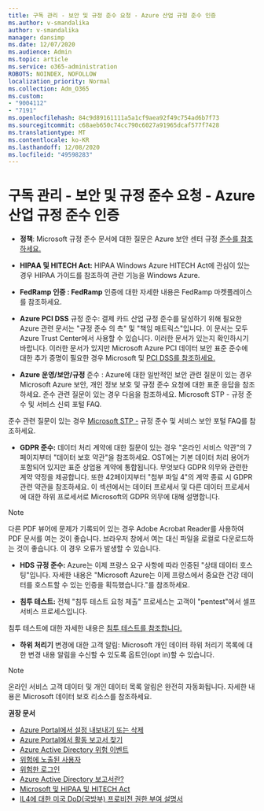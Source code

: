```yaml
---
title: 구독 관리 - 보안 및 규정 준수 요청 - Azure 산업 규정 준수 인증
ms.author: v-smandalika
author: v-smandalika
manager: dansimp
ms.date: 12/07/2020
ms.audience: Admin
ms.topic: article
ms.service: o365-administration
ROBOTS: NOINDEX, NOFOLLOW
localization_priority: Normal
ms.collection: Adm_O365
ms.custom:
- "9004112"
- "7191"
ms.openlocfilehash: 84c9d89161111a5a1cf9aea92f49c754ad6b7f73
ms.sourcegitcommit: c68aeb650c74cc790c6027a91965dcaf577f7428
ms.translationtype: MT
ms.contentlocale: ko-KR
ms.lasthandoff: 12/08/2020
ms.locfileid: "49598283"
---
```

# <a name="subscription-management---security-and-compliance-requests---azure-industry-compliance-accreditation"></a>구독 관리 - 보안 및 규정 준수 요청 - Azure 산업 규정 준수 인증

- **정책**: Microsoft 규정 준수 문서에 대한 질문은 Azure 보안 센터 규정 [준수를 참조하세요.](https://docs.microsoft.com/compliance/regulatory/offering-SOC)

- **HIPAA 및 HITECH Act:** HIPAA Windows Azure HITECH Act에 관심이 있는 경우 HIPAA 가이드를 참조하여 관련 기능을 Windows Azure.

- **FedRamp 인증 : FedRamp** 인증에 대한 자세한 내용은 FedRamp 마켓플레이스를 참조하세요.

- **Azure PCI DSS** 규정 준수: 결제 카드 산업 규정 준수를 달성하기 위해 필요한 Azure 관련 문서는 "규정 준수 의 측" 및 "책임 매트릭스"입니다. 이 문서는 모두 Azure Trust Center에서 사용할 수 있습니다. 이러한 문서가 있는지 확인하시기 바랍니다. 이러한 문서가 있지만 Microsoft Azure PCI 데이터 보안 표준 준수에 대한 추가 증명이 필요한 경우 Microsoft 및 [PCI DSS를 참조하세요.](https://docs.microsoft.com/compliance/regulatory/offering-PCI-DSS)

- **Azure 운영/보안/규정** 준수 : Azure에 대한 일반적인 보안 관련 질문이 있는 경우 Microsoft Azure 보안, 개인 정보 보호 및 규정 준수 요청에 대한 표준 응답을 참조하세요. 준수 관련 질문이 있는 경우 다음을 참조하세요. Microsoft STP - 규정 준수 및 서비스 신뢰 포털 FAQ.

준수 관련 질문이 있는 경우 [Microsoft STP -](https://www.microsoft.com/trust-center/compliance/compliance-overview) 규정 준수 및 서비스 보안 포털 FAQ를 참조하세요.

- **GDPR 준수:** 데이터 처리 계약에 대한 질문이 있는 경우 "온라인 서비스 약관"의 7페이지부터 "데이터 보호 약관"을 참조하세요. OST에는 기본 데이터 처리 용어가 포함되어 있지만 표준 상업용 계약에 통합됩니다. 무엇보다 GDPR 의무와 관련한 계약 약정을 제공합니다. 또한 42페이지부터 "첨부 파일 4"의 계약 종료 시 GDPR 관련 약관을 참조하세요. 이 섹션에서는 데이터 프로세서 및 다른 데이터 프로세서에 대한 하위 프로세서로 Microsoft의 GDPR 의무에 대해 설명합니다.

> [!NOTE]
> 다른 PDF 뷰어에 문제가 기록되어 있는 경우 Adobe Acrobat Reader를 사용하여 PDF 문서를 여는 것이 좋습니다. 브라우저 창에서 여는 대신 파일을 로컬로 다운로드하는 것이 좋습니다. 이 경우 오류가 발생할 수 있습니다.

- **HDS 규정 준수:** Azure는 이제 프랑스 요구 사항에 따라 인증된 "상태 데이터 호스팅"입니다. 자세한 내용은 "Microsoft Azure는 이제 프랑스에서 중요한 건강 데이터를 호스트할 수 있는 인증을 획득했습니다."를 참조하세요.

- **침투 테스트:** 전체 "침투 테스트 요청 제출" 프로세스는 고객이 "pentest"에서 셀프 서비스 프로세스입니다.

침투 테스트에 대한 자세한 내용은 [침투 테스트를 참조합니다.](https://docs.microsoft.com/azure/security/fundamentals/pen-testing)

- **하위 처리기** 변경에 대한 고객 알림: Microsoft 개인 데이터 하위 처리기 목록에 대한 변경 내용 알림을 수신할 수 있도록 옵트인(opt in)할 수 있습니다.

> [!NOTE]
> 온라인 서비스 고객 데이터 및 개인 데이터 목록 알림은 완전히 자동화됩니다. 자세한 내용은 Microsoft 데이터 보호 리소스를 참조하세요.

**권장 문서**

- [Azure Portal에서 설정 내보내기 또는 삭제](https://docs.microsoft.com/azure/azure-portal/set-preferences)
- [Azure Portal에서 활동 보고서 찾기](https://docs.microsoft.com/azure/active-directory/reports-monitoring/howto-find-activity-reports)
- [Azure Active Directory 위험 이벤트](https://docs.microsoft.com/azure/active-directory/identity-protection/overview-identity-protection)
- [위험에 노출된 사용자](https://docs.microsoft.com/azure/active-directory/identity-protection/overview-identity-protection)
- [위험한 로그인](https://docs.microsoft.com/azure/active-directory/identity-protection/overview-identity-protection)
- [Azure Active Directory 보고서란?](https://docs.microsoft.com/azure/active-directory/reports-monitoring/overview-reports)
- [Microsoft 및 HIPAA 및 HITECH Act](https://docs.microsoft.com/compliance/regulatory/offering-hipaa-hitech)
- [IL4에 대한 미국 DoD(국방부) 프로비전 권한 부여 설명서](https://docs.microsoft.com/compliance/regulatory/offering-DoD-DISA-L2-L4-L5)













